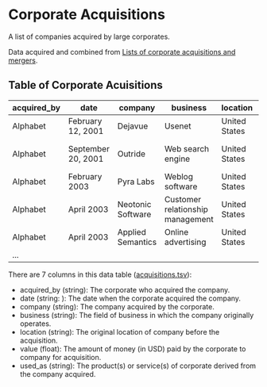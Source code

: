 # Corporate Acquisitions

A list of companies acquired by large corporates.

Data acquired and combined from [Lists of corporate acquisitions and mergers](https://en.wikipedia.org/wiki/Lists_of_corporate_acquisitions_and_mergers).

## Table of Corporate Acuisitions 

| acquired_by | date | company | business | location | value | used_as |
| ----------- | ----------- | ----------- | ----------- | ----------- | ----------- | ----------- |
|Alphabet|February 12, 2001|Dejavue|Usenet|United States||Google Groups|
|Alphabet|September 20, 2001|Outride|Web search engine|United States||Google Personalized Search|
|Alphabet|February 2003|Pyra Labs|Weblog software|United States||Blogger|
|Alphabet|April 2003|Neotonic Software|Customer relationship management|United States||Google Groups, Gmail|
|Alphabet|April 2003|Applied Semantics|Online advertising|United States|102000000.0|AdSense, AdWords|
| ...   |         |         |         |         |         |         |



There are 7 columns in this data table ([acquisitions.tsv](acquisitions.tsv)):
- acquired_by (string): The corporate who acquired the company.
- date (string: ): The date when the corporate acquired the company.
- company (string): The company acquired by the corporate.
- business (string): The field of business in which the company originally operates.
- location (string): The original location of company before the acquisition.
- value (float): The amount of money (in USD) paid by the corporate to company for acquisition.
- used_as (string): The product(s) or service(s) of corporate derived from the company acquired.